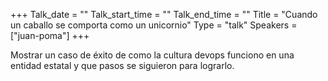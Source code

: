 +++
Talk_date = ""
Talk_start_time = ""
Talk_end_time = ""
Title = "Cuando un caballo se comporta como un unicornio"
Type = "talk"
Speakers = ["juan-poma"]
+++

Mostrar un caso de éxito de como la cultura devops funciono en una entidad estatal y que pasos se siguieron para lograrlo.